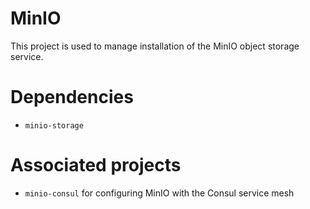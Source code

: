 MinIO
=====
This project is used to manage installation of the MinIO object storage service.

Dependencies
============
- `minio-storage`

Associated projects
===================
- `minio-consul` for configuring MinIO with the Consul service mesh
